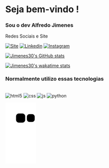
# Seja bem-vindo !
### Sou o dev Alfredo Jimenes

Redes Sociais e Site

[![Site](https://img.shields.io/website?label=EM-BREVE&style=for-the-badge&url=https://github.com/Jimenes30)](https://github.com/Jimenes30)
[![Linkedin](https://img.shields.io/badge/LinkedIn-0077B5?style=for-the-badge&logo=linkedin&logoColor=white)](https://www.linkedin.com/in/alfredo-jimenes-a4b3061ab/)
[![Instagram](https://img.shields.io/badge/Instagram-E4405F?style=for-the-badge&logo=instagram&logoColor=white)](https://www.instagram.com/alfredo_cesar/)
<!-- [![Discord](https://img.shields.io/badge/Discord-7289DA?style=for-the-badge&logo=discord&logoColor=white)](https://discord.gg/et7sVkap) -->

<!-- Estatísticas -->

[![Jimenes30's GitHub stats](https://github-readme-stats.vercel.app/api?username=Jimenes30&locale=pt-br&count_private=true&show_icons=true&theme=github_dark)](https://github.com/Jimenes30)
<!-- [![Top Langs](https://github-readme-stats.vercel.app/api/top-langs/?username=Jimenes30&layout=compact&locale=pt-br&theme=github_dark)](https://github.com/Jimenes30) -->
<!-- [![Top Langs](https://github-readme-stats.vercel.app/api/top-langs/?username=Jimenes30&locale=pt-br&theme=github_dark)](https://github.com/Jimenes30) -->
<!-- [![repositoriocard](https://github-readme-stats.vercel.app/api/pin/?username=Jimenes30&repo=repositorio1&theme=github_dark&show_owner=true)](https://github.com/Jimenes30) -->

[![Jimenes30's wakatime stats](https://github-readme-stats.vercel.app/api/wakatime?username=willianrod&locale=pt-br&theme=github_dark&show_owner=true)](https://github.com/Jimenes30)

### Normalmente utilizo essas tecnologias

<div style="display: inline_block"><br>
  
  <img align="center" alt="html5" src="https://img.shields.io/badge/HTML5-E34F26?style=for-the-badge&logo=html5&logoColor=white">
  <img align="center" alt="css" src="https://img.shields.io/badge/CSS3-1572B6?style=for-the-badge&logo=css3&logoColor=white">
  <img align="center" alt="js" src="https://img.shields.io/badge/JavaScript-323330?style=for-the-badge&logo=javascript&logoColor=F7DF1E">
  <img align="center" alt="python" src="https://img.shields.io/badge/Python-14354C?style=for-the-badge&logo=python&logoColor=white">

</div>

![Snake animation](https://github.com/Jimenes30/Jimenes30/blob/output/github-contribution-grid-snake.svg)


